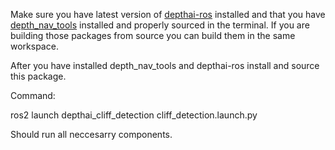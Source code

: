 Make sure you have latest version of [depthai-ros](https://github.com/luxonis/depthai-ros) installed and that you have [depth_nav_tools](https://github.com/Serafadam/depth_nav_tools) installed and properly sourced in the terminal. If you are building those packages from source you can build them in the same workspace.


After you have installed depth_nav_tools and depthai-ros install and source this package. 

Command: 

ros2 launch depthai_cliff_detection cliff_detection.launch.py 

Should run all neccesarry components.
